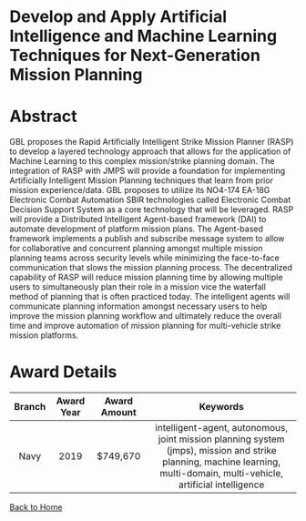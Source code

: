 
Develop and Apply Artificial Intelligence and Machine Learning Techniques for Next-Generation Mission Planning
==============================================================================================================

# Abstract


GBL proposes the Rapid Artificially Intelligent Strike Mission Planner (RASP) to develop a layered technology approach that allows for the application of Machine Learning to this complex mission/strike planning domain. The integration of RASP with JMPS will provide a foundation for implementing Artificially Intelligent Mission Planning techniques that learn from prior mission experience/data. GBL proposes to utilize its NO4-174 EA-18G Electronic Combat Automation SBIR technologies called Electronic Combat Decision Support System as a core technology that will be leveraged. RASP will provide a Distributed Intelligent Agent-based framework (DAI) to automate development of platform mission plans. The Agent-based framework implements a publish and subscribe message system to allow for collaborative and concurrent planning amongst multiple mission planning teams across security levels while minimizing the face-to-face communication that slows the mission planning process. The decentralized capability of RASP will reduce mission planning time by allowing multiple users to simultaneously plan their role in a mission vice the waterfall method of planning that is often practiced today. The intelligent agents will communicate planning information amongst necessary users to help improve the mission planning workflow and ultimately reduce the overall time and improve automation of mission planning for multi-vehicle strike mission platforms.  

# Award Details

|Branch|Award Year|Award Amount|Keywords|
| :---: | :---: | :---: | :---: |
|Navy|2019|$749,670|intelligent-agent, autonomous, joint mission planning system (jmps), mission and strike planning, machine learning, multi-domain, multi-vehicle, artificial intelligence|
  
  


[Back to Home](https://github.com/chrischow/dod_sbir_awards#1968)